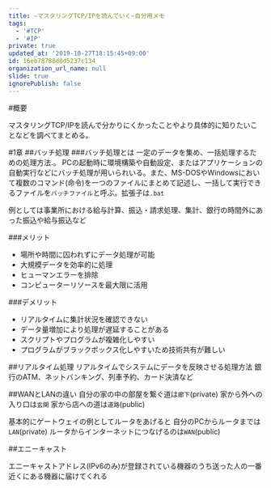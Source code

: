 ```yaml
---
title: ~マスタリングTCP/IPを読んでいく~自分用メモ
tags:
  - '#TCP'
  - '#IP'
private: true
updated_at: '2019-10-27T18:15:45+09:00'
id: 16eb78788d8d5237c134
organization_url_name: null
slide: true
ignorePublish: false
---
```

#概要

マスタリングTCP/IPを読んで分かりにくかったことやより具体的に知りたいことなどを調べてまとめる。


#1章
##バッチ処理
###バッチ処理とは
一定のデータを集め、一括処理するための処理方法.。
PCの起動時に環境構築や自動設定、またはアプリケーションの自動実行などにバッチ処理が用いられいる。また、MS-DOSやWindowsにおいて複数のコマンド(命令)を一つのファイルにまとめて記述し、一括して実行できるファイルを`バッチファイル`と呼ぶ。拡張子は`.bat`

例としては事業所における給与計算、振込・請求処理、集計、銀行の時間外にあった振込や給与振込など

###メリット
* 場所や時間に囚われずにデータ処理が可能
* 大規模データを効率的に処理
* ヒューマンエラーを排除
* コンピューターリソースを最大限に活用

###デメリット
* リアルタイムに集計状況を確認できない
* データ量増加により処理が遅延することがある
* スクリプトやプログラムが複雑化しやすい
* プログラムがブラックボックス化しやすいため技術共有が難しい

##リアルタイム処理
リアルタイムでシステムにデータを反映させる処理方法
銀行のATM、ネットバンキング、列車予約、カード決済など

##WANとLANの違い
自分の家の中の部屋を繋ぐ道は`廊下`(private)
家から外への入り口は`玄関`
家から店への道は`道路`(public)

基本的にゲートウェイの例としてルータをあげると
自分のPCからルータまでは`LAN`(private)
ルータからインターネットにつなげるのは`WAN`(public)

##エニーキャスト

エニーキャストアドレス(IPv6のみ)が登録されている機器のうち送った人の一番近くにある機器に届けてくれる

